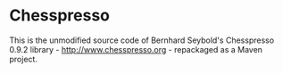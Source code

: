 # Chesspresso 

This is the unmodified source code of Bernhard Seybold's Chesspresso 0.9.2 library - http://www.chesspresso.org - repackaged as a Maven project.
